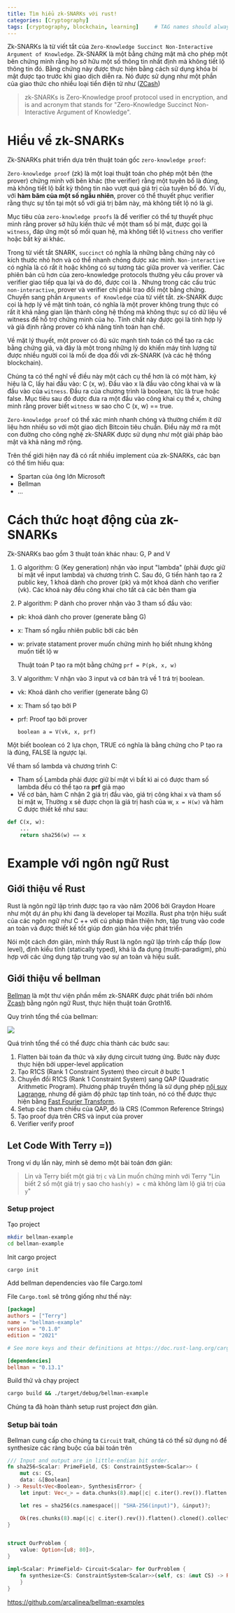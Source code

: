 ```yaml
---
title: Tìm hiểu zk-SNARKs với rust!
categories: [Cryptography]
tags: [cryptography, blockchain, learning]     # TAG names should always be lowercase
---
```


Zk-SNARKs là từ viết tắt của `Zero-Knowledge Succinct Non-Interactive Argument of Knowledge`. Zk-SNARK là một bằng chứng mật mã cho phép một bên chứng minh rằng họ sở hữu một số thông tin nhất định mà không tiết lộ thông tin đó.
Bằng chứng này được thực hiện bằng cách sử dụng khóa bí mật được tạo trước khi giao dịch diễn ra. Nó được sử dụng như một phần của giao thức cho nhiều loại tiền điện tử như ([ZCash](https://z.cash/))

> zk-SNARKs is Zero-Knowledge proof protocol used in encryption, and is and acronym that stands for "Zero-Knowledge Succinct Non-Interactive Argument of Knowledge". 

# Hiểu về zk-SNARKs
Zk-SNARKs phát triển dựa trên thuật toán gốc `zero-knowledge proof`:

`Zero-knowledge proof` (zk) là một loại thuật toán cho phép một bên (the prover) chứng minh với bên khác (the verifier) rằng một tuyên bố là đúng, mà không tiết lộ bất kỳ thông tin nào vượt quá giá trị của tuyên bố đó. Ví dụ, với <b>hàm băm của một số ngẫu nhiên</b>, prover có thể thuyết phục verifier rằng thực sự tồn tại một số với giá trị băm này, mà không tiết lộ nó là gì.

Mục tiêu của `zero-knowledge proofs` là để verifier có thể tự thuyết phục mình rằng prover sở hữu kiến thức về một tham số bí mật, được gọi là `witness`, đáp ứng một số mối quan hệ, mà không tiết lộ `witness` cho verifier hoặc bất kỳ ai khác.

Trong từ viết tắt SNARK, `succinct` có nghĩa là những bằng chứng này có kích thước nhỏ hơn và có thể nhanh chóng được xác minh. `Non-interactive` có nghĩa là có rất ít hoặc không có sự tương tác giữa prover và verifier. Các phiên bản cũ hơn của zero-knowledge protocols thường yêu cầu prover và verifier giao tiếp qua lại và do đó, được coi là . Nhưng trong các cấu trúc `non-interactive`, prover và verifier chỉ phải trao đổi một bằng chứng. Chuyển sang phần `Arguments of Knowledge` của từ viết tắt. zk-SNARK được coi là hợp lý về mặt tính toán, có nghĩa là một prover không trung thực có rất ít khả năng gian lận thành công hệ thống mà không thực sự có dữ liệu về witness để hỗ trợ chứng minh của họ. Tính chất này được gọi là tính hợp lý và giả định rằng prover có khả năng tính toán hạn chế.

Về mặt lý thuyết, một prover có đủ sức mạnh tính toán có thể tạo ra các bằng chứng giả, và đây là một trong những lý do khiến máy tính lượng tử được nhiều người coi là mối đe dọa đối với zk-SNARK (và các hệ thống blockchain).

Chúng ta có thể nghĩ về điều này một cách cụ thể hơn là có một hàm, ký hiệu là C, lấy hai đầu vào: C (x, w). Đầu vào x là đầu vào công khai và w là đầu vào của `witness`. Đầu ra của chương trình là boolean, tức là true hoặc false. Mục tiêu sau đó được đưa ra một đầu vào công khai cụ thể x, chứng minh rằng prover biết `witness` w sao cho C (x, w) == true.

`Zero-knowledge proof` có thể xác minh nhanh chóng và thường chiếm ít dữ liệu hơn nhiều so với một giao dịch Bitcoin tiêu chuẩn. Điều này mở ra một con đường cho công nghệ zk-SNARK được sử dụng như một giải pháp bảo mật và khả năng mở rộng.

Trên thế giới hiện nay đã có rất nhiều implement của zk-SNARKs, các bạn có thể tìm hiểu qua:
- <a herf="https://github.com/microsoft/Spartan">Spartan của ông lớn Microsoft</a>
- <a herf="https://github.com/zkcrypto/bellman">Bellman</a>
- ...

# Cách thức hoạt động của zk-SNARKs
Zk-SNARKs bao gồm 3 thuật toán khác nhau: G, P and V

1. G algorithm: G (Key generation) nhận vào input "lambda" (phải được giữ bí mật về input lambda) và chương trình C. Sau đó, G tiến hành tạo ra 2 public key, 1 khoá dành cho prover (pk) và một khoá dành cho verifier (vk). Các khoá này đều công khai cho tất cả các bên tham gia

2. P algorithm: P dành cho prover nhận vào 3 tham số đầu vào:
- pk: khoá dành cho prover (generate bằng G)
- x: Tham số ngẫu nhiên public bởi các bên
- w: private statament prover muốn chứng minh họ biết nhưng không muốn tiết lộ w

    Thuật toán P tạo ra một bằng chứng `prf = P(pk, x, w)`

3. V algorithm: V nhận vào 3 input và cơ bản trả về 1 trá trị boolean. 
- vk: Khoá dành cho verifier (generate bằng G)
- x: Tham số tạo bởi P
- prf: Proof tạo bởi prover

    `boolean a = V(vk, x, prf)`

Một biết boolean có 2 lựa chọn, TRUE có nghĩa là bằng chứng cho P tạo ra là đúng, FALSE là ngược lại.

Về tham số lambda và chương trình C:
- Tham số Lambda phải được giữ bí mật vì bất kì ai có được tham số lambda đều có thể tạo ra <b>prf</b> giả mạo
- Về cơ bản, hàm C nhận 2 giá trị đầu vào, giá trị công khai x và tham số bí mật w, Thường x sẽ được chọn là giá trị hash của w, `x = H(w)` và hàm C được thiết kế như sau:

```python
def C(x, w):
    ...
    return sha256(w) == x
```

# Example với ngôn ngữ Rust

## Giới thiệu về Rust

Rust là ngôn ngữ lập trình được tạo ra vào năm 2006 bởi Graydon Hoare như một dự án phụ khi đang là developer tại Mozilla.  Rust pha trộn hiệu suất của các ngôn ngữ như C ++ với cú pháp thân thiện hơn, tập trung vào code an toàn và được thiết kế tốt giúp đơn giản hóa việc phát triển

Nói một cách đơn giản, mình thấy Rust là ngôn ngữ lập trình cấp thấp (low level), định kiểu tĩnh (statically typed), khá là đa dụng (multi-paradigm), phù hợp với các ứng dụng tập trung vào sự an toàn và hiệu suất.

## Giới thiệu về bellman

<a href="https://github.com/zcash/librustzcash/tree/master/bellman">Bellman</a>
 là một thư viện phần mềm zk-SNARK được phát triển bởi nhóm <a href="https://z.cash/">Zcash</a> bằng ngôn ngữ Rust, thực hiện thuật toán Groth16. 

Quy trình tổng thể của bellman:

<img src="https://miro.medium.com/max/1400/1*CXpf6f27J7kx83C_nRtF-g.png" />

Quá trình tổng thể có thể được chia thành các bước sau:
1. Flatten bài toán đa thức và xây dựng circuit tương ứng. Bước này được thực hiện bởi upper-level application
2. Tạo R1CS (Rank 1 Constraint System) theo circuit ở bước 1
3. Chuyển đổi R1CS (Rank 1 Constraint System) sang QAP (Quadratic Arithmetic Program). Phương pháp truyền thống là sử dụng phép <a href="https://en.wikipedia.org/wiki/Lagrange_polynomial">nội suy Lagrange</a>, nhưng để giảm độ phức tạp tính toán, nó có thể được thực hiện bằng <a href="https://en.wikipedia.org/wiki/Fast_Fourier_transform">Fast Fourier Transform</a>.
4. Setup các tham chiếu của QAP, đó là CRS (Common Reference Strings)
5. Tạo proof dựa trên CRS và input của prover
4. Verifier verify proof

## Let Code With Terry =))

Trong ví dụ lần này, mình sẽ demo một bài toán đơn giản:

> Lin và Terry biết một giá trị `c` và  Lin muốn chứng minh với Terry "Lin biết 2 số một giá trị `y` sao cho `hash(y) = c` mà không làm lộ giá trị của `y`"

### Setup project

Tạo project 
```sh
mkdir bellman-example 
cd bellman-example
```

Init cargo project
```sh
cargo init
```

Add bellman dependencies vào file Cargo.toml 

File `Cargo.toml` sẽ trông giống như thế này:

```toml
[package]
authors = ["Terry"]
name = "bellman-example"
version = "0.1.0"
edition = "2021"

# See more keys and their definitions at https://doc.rust-lang.org/cargo/reference/manifest.html

[dependencies]
bellman = "0.13.1"
```

Build thử và chạy project 

```sh
cargo build && ./target/debug/bellman-example
```

Chúng ta đã hoàn thành setup rust project đơn giản.

### Setup bài toán

Bellman cung cấp cho chúng ta `Circuit` trait, chúng tá có thể sử dụng nó để synthesize các ràng buộc của bài toán trên

```rust
/// Input and output are in little-endian bit order.
fn sha256<Scalar: PrimeField, CS: ConstraintSystem<Scalar>> (
    mut cs: CS,
    data: &[Boolean]
) -> Result<Vec<Boolean>, SynthesisError> {
    let input: Vec<_> = data.chunks(8).map(|c| c.iter().rev()).flatten().cloned().collect();

    let res = sha256(cs.namespace(|| "SHA-256(input)"), &input)?;

    Ok(res.chunks(8).map(|c| c.iter().rev()).flatten().cloned().collect())
}


struct OurProblem {
    value: Option<[u8; 80]>,
}

impl<Scalar: PrimeField> Circuit<Scalar> for OurProblem {
    fn synthesize<CS: ConstraintSystem<Scalar>>(self, cs: &mut CS) -> Result<(), SynthesisError> {
    }
}

```



https://github.com/arcalinea/bellman-examples
